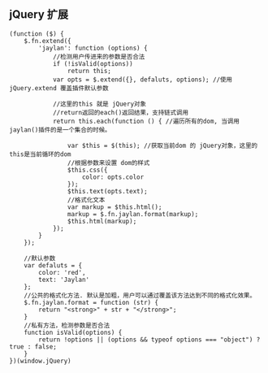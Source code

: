 ## jQuery 扩展

    (function ($) {
        $.fn.extend({
            'jaylan': function (options) {
                //检测用户传进来的参数是否合法
                if (!isValid(options))
                    return this;
                var opts = $.extend({}, defaluts, options); //使用jQuery.extend 覆盖插件默认参数

                //这里的this 就是 jQuery对象
                //return返回的each()返回结果，支持链式调用
                return this.each(function () { //遍历所有的dom, 当调用 jaylan()插件的是一个集合的时候。

                    var $this = $(this); //获取当前dom 的 jQuery对象，这里的this是当前循环的dom
                    //根据参数来设置 dom的样式
                    $this.css({
                        color: opts.color
                    });
                    $this.text(opts.text);
                    //格式化文本
                    var markup = $this.html();
                    markup = $.fn.jaylan.format(markup);
                    $this.html(markup);
                });
            }
        });

        //默认参数
        var defaluts = {
            color: 'red',
            text: 'Jaylan'
        };
        //公共的格式化方法. 默认是加粗，用户可以通过覆盖该方法达到不同的格式化效果。
        $.fn.jaylan.format = function (str) {
            return "<strong>" + str + "</strong>";
        }
        //私有方法，检测参数是否合法
        function isValid(options) {
            return !options || (options && typeof options === "object") ? true : false;
        }
    })(window.jQuery)